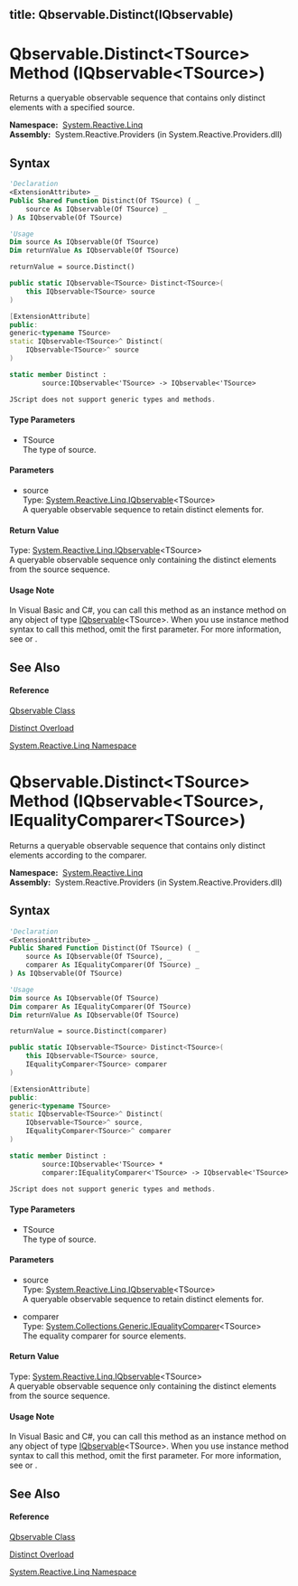title: Qbservable.Distinct<TSource>(IQbservable<TSource>)
---
# Qbservable.Distinct\<TSource\> Method (IQbservable\<TSource\>)

Returns a queryable observable sequence that contains only distinct elements with a specified source.

**Namespace:**  [System.Reactive.Linq](System.Reactive.Linq/System.Reactive.Linq)  
**Assembly:**  System.Reactive.Providers (in System.Reactive.Providers.dll)

## Syntax

```vb
'Declaration
<ExtensionAttribute> _
Public Shared Function Distinct(Of TSource) ( _
    source As IQbservable(Of TSource) _
) As IQbservable(Of TSource)
```

```vb
'Usage
Dim source As IQbservable(Of TSource)
Dim returnValue As IQbservable(Of TSource)

returnValue = source.Distinct()
```

```csharp
public static IQbservable<TSource> Distinct<TSource>(
    this IQbservable<TSource> source
)
```

```c++
[ExtensionAttribute]
public:
generic<typename TSource>
static IQbservable<TSource>^ Distinct(
    IQbservable<TSource>^ source
)
```

```fsharp
static member Distinct : 
        source:IQbservable<'TSource> -> IQbservable<'TSource> 
```

```javascript
JScript does not support generic types and methods.
```

#### Type Parameters

- TSource  
  The type of source.

#### Parameters

- source  
  Type: [System.Reactive.Linq.IQbservable](IQbservable/IQbservable(TSource))\<TSource\>  
  A queryable observable sequence to retain distinct elements for.

#### Return Value

Type: [System.Reactive.Linq.IQbservable](IQbservable/IQbservable(TSource))\<TSource\>  
A queryable observable sequence only containing the distinct elements from the source sequence.

#### Usage Note

In Visual Basic and C\#, you can call this method as an instance method on any object of type [IQbservable](IQbservable/IQbservable(TSource))\<TSource\>. When you use instance method syntax to call this method, omit the first parameter. For more information, see [](https://msdn.microsoft.com/en-us/library/Bb384936) or [](https://msdn.microsoft.com/en-us/library/Bb383977).

## See Also

#### Reference

[Qbservable Class](Qbservable/Qbservable)

[Distinct Overload](Distinct/Qbservable.Distinct)

[System.Reactive.Linq Namespace](System.Reactive.Linq/System.Reactive.Linq)









# Qbservable.Distinct\<TSource\> Method (IQbservable\<TSource\>, IEqualityComparer\<TSource\>)

Returns a queryable observable sequence that contains only distinct elements according to the comparer.

**Namespace:**  [System.Reactive.Linq](System.Reactive.Linq/System.Reactive.Linq)  
**Assembly:**  System.Reactive.Providers (in System.Reactive.Providers.dll)

## Syntax

```vb
'Declaration
<ExtensionAttribute> _
Public Shared Function Distinct(Of TSource) ( _
    source As IQbservable(Of TSource), _
    comparer As IEqualityComparer(Of TSource) _
) As IQbservable(Of TSource)
```

```vb
'Usage
Dim source As IQbservable(Of TSource)
Dim comparer As IEqualityComparer(Of TSource)
Dim returnValue As IQbservable(Of TSource)

returnValue = source.Distinct(comparer)
```

```csharp
public static IQbservable<TSource> Distinct<TSource>(
    this IQbservable<TSource> source,
    IEqualityComparer<TSource> comparer
)
```

```c++
[ExtensionAttribute]
public:
generic<typename TSource>
static IQbservable<TSource>^ Distinct(
    IQbservable<TSource>^ source, 
    IEqualityComparer<TSource>^ comparer
)
```

```fsharp
static member Distinct : 
        source:IQbservable<'TSource> * 
        comparer:IEqualityComparer<'TSource> -> IQbservable<'TSource> 
```

```javascript
JScript does not support generic types and methods.
```

#### Type Parameters

- TSource  
  The type of source.

#### Parameters

- source  
  Type: [System.Reactive.Linq.IQbservable](IQbservable/IQbservable(TSource))\<TSource\>  
  A queryable observable sequence to retain distinct elements for.

- comparer  
  Type: [System.Collections.Generic.IEqualityComparer](https://msdn.microsoft.com/en-us/library/ms132151)\<TSource\>  
  The equality comparer for source elements.

#### Return Value

Type: [System.Reactive.Linq.IQbservable](IQbservable/IQbservable(TSource))\<TSource\>  
A queryable observable sequence only containing the distinct elements from the source sequence.

#### Usage Note

In Visual Basic and C\#, you can call this method as an instance method on any object of type [IQbservable](IQbservable/IQbservable(TSource))\<TSource\>. When you use instance method syntax to call this method, omit the first parameter. For more information, see [](https://msdn.microsoft.com/en-us/library/Bb384936) or [](https://msdn.microsoft.com/en-us/library/Bb383977).

## See Also

#### Reference

[Qbservable Class](Qbservable/Qbservable)

[Distinct Overload](Distinct/Qbservable.Distinct)

[System.Reactive.Linq Namespace](System.Reactive.Linq/System.Reactive.Linq)








